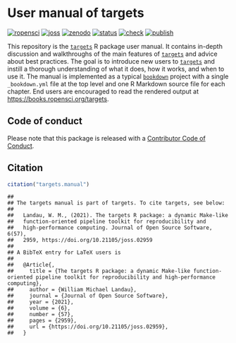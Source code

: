 
# User manual of targets

[![ropensci](https://badges.ropensci.org/401_status.svg)](https://github.com/ropensci/software-review/issues/401)
[![joss](https://joss.theoj.org/papers/10.21105/joss.02959/status.svg)](https://doi.org/10.21105/joss.02959)
[![zenodo](https://zenodo.org/badge/273058618.svg)](https://zenodo.org/badge/latestdoi/273058618)
[![status](https://www.repostatus.org/badges/latest/active.svg)](https://www.repostatus.org/#active)
[![check](https://github.com/ropensci-books/targets/workflows/check/badge.svg)](https://github.com/ropensci-books/targets/actions?query=workflow%3Acheck)
[![publish](https://github.com/ropensci-books/targets/workflows/publish/badge.svg)](https://github.com/ropensci-books/targets/actions?query=workflow%3Apublish)

This repository is the [`targets`](https://github.com/ropensci/targets)
R package user manual. It contains in-depth discussion and walkthroughs
of the main features of [`targets`](https://github.com/ropensci/targets)
and advice about best practices. The goal is to introduce new users to
[`targets`](https://github.com/ropensci/targets) and instill a thorough
understanding of what it does, how it works, and when to use it. The
manual is implemented as a typical
[`bookdown`](https://github.com/rstudio/bookdown) project with a single
`_bookdown.yml` file at the top level and one R Markdown source file for
each chapter. End users are encouraged to read the rendered output at
<https://books.ropensci.org/targets>.

## Code of conduct

Please note that this package is released with a [Contributor Code of
Conduct](https://ropensci.org/code-of-conduct/).

## Citation

``` r
citation("targets.manual")
```

    ## 
    ## The targets manual is part of targets. To cite targets, see below:
    ## 
    ##   Landau, W. M., (2021). The targets R package: a dynamic Make-like
    ##   function-oriented pipeline toolkit for reproducibility and
    ##   high-performance computing. Journal of Open Source Software, 6(57),
    ##   2959, https://doi.org/10.21105/joss.02959
    ## 
    ## A BibTeX entry for LaTeX users is
    ## 
    ##   @Article{,
    ##     title = {The targets R package: a dynamic Make-like function-oriented pipeline toolkit for reproducibility and high-performance computing},
    ##     author = {William Michael Landau},
    ##     journal = {Journal of Open Source Software},
    ##     year = {2021},
    ##     volume = {6},
    ##     number = {57},
    ##     pages = {2959},
    ##     url = {https://doi.org/10.21105/joss.02959},
    ##   }
